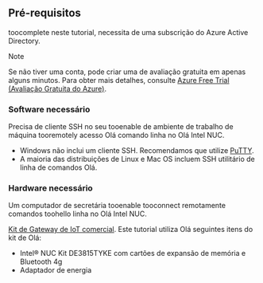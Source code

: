 ## <a name="prerequisites"></a>Pré-requisitos

toocomplete neste tutorial, necessita de uma subscrição do Azure Active Directory.

> [!NOTE]
> Se não tiver uma conta, pode criar uma de avaliação gratuita em apenas alguns minutos. Para obter mais detalhes, consulte [Azure Free Trial (Avaliação Gratuita do Azure)][lnk-free-trial].

### <a name="required-software"></a>Software necessário

Precisa de cliente SSH no seu tooenable de ambiente de trabalho de máquina tooremotely acesso Olá comando linha no Olá Intel NUC.

- Windows não inclui um cliente SSH. Recomendamos que utilize [PuTTY](http://www.putty.org/).
- A maioria das distribuições de Linux e Mac OS incluem SSH utilitário de linha de comandos Olá.

### <a name="required-hardware"></a>Hardware necessário

Um computador de secretária tooenable tooconnect remotamente comandos toohello linha no Olá Intel NUC.

[Kit de Gateway de IoT comercial][lnk-starter-kits]. Este tutorial utiliza Olá seguintes itens do kit de Olá:

- Intel® NUC Kit DE3815TYKE com cartões de expansão de memória e Bluetooth 4g
- Adaptador de energia

[lnk-starter-kits]: https://azure.microsoft.com/develop/iot/starter-kits/
[lnk-free-trial]: http://azure.microsoft.com/pricing/free-trial/